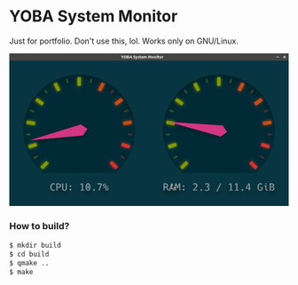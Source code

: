YOBA System Monitor
==============
Just for portfolio. Don't use this, lol.
Works only on GNU/Linux.

![](screenshot.png)

### How to build?
```
$ mkdir build
$ cd build
$ qmake ..
$ make
```
